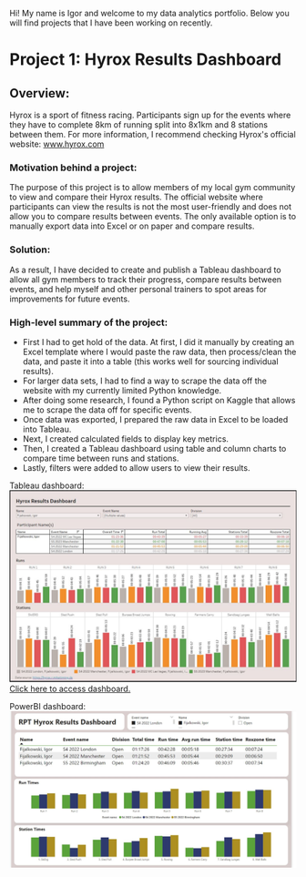 Hi! My name is Igor and welcome to my data analytics portfolio.
Below you will find projects that I have been working on recently. 

# Project 1: Hyrox Results Dashboard

## Overview:
Hyrox is a sport of fitness racing. Participants sign up for the events where they have to complete 8km of running split into 8x1km and 8 stations between them. For more information, I recommend checking Hyrox's official website: www.hyrox.com

### Motivation behind a project:
The purpose of this project is to allow members of my local gym community to view and compare their Hyrox results. The official website where participants can view the results is not the most user-friendly and does not allow you to compare results between events. The only available option is to manually export data into Excel or on paper and compare results.

### Solution:
As a result, I have decided to create and publish a Tableau dashboard to allow all gym members to track their progress, compare results between events, and help myself and other personal trainers to spot areas for improvements for future events.

### High-level summary of the project:
* First I had to get hold of the data. At first, I did it manually by creating an Excel template where I would paste the raw data, then process/clean the data, and paste it into a table (this works well for sourcing individual results).
* For larger data sets, I had to find a way to scrape the data off the website with my currently limited Python knowledge. 
* After doing some research, I found a Python script on Kaggle that allows me to scrape the data off for specific events.
* Once data was exported, I prepared the raw data in Excel to be loaded into Tableau.
* Next, I created calculated fields to display key metrics.
* Then, I created a Tableau dashboard using table and column charts to compare time between runs and stations.
* Lastly, filters were added to allow users to view their results.

Tableau dashboard:
![Alt text](https://github.com/Igor-Fij/Portfolio/blob/main/images/Tableau%20Hyrox%20Dashboard.JPG?raw=true)
[Click here to access dashboard.](https://public.tableau.com/views/HyroxResultsDashboard/ParticipantDashboard3?:language=en-GB&publish=yes&:display_count=n&:origin=viz_share_link)

PowerBI dashboard:
![Alt text](https://github.com/Igor-Fij/Portfolio/blob/main/images/PowerBI%20Dashboard.JPG?raw=true)



